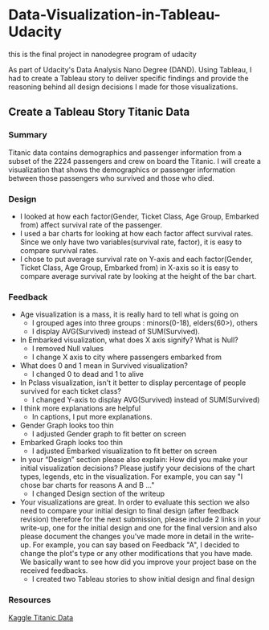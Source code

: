 # Data-Visualization-in-Tableau-Udacity
this is the final project in nanodegree program of udacity

As part of Udacity's Data Analysis Nano Degree (DAND). Using Tableau, I had to create a Tableau story to deliver specific findings and provide the reasoning behind all design decisions I made for those visualizations.

## Create a Tableau Story Titanic Data

### Summary
Titanic data contains demographics and passenger information from a subset of the 2224 passengers and crew on board the Titanic. I will create a visualization that shows the demographics or passenger information between those passengers who survived and those who died.

### Design
* I looked at how each factor(Gender, Ticket Class, Age Group, Embarked from) affect survival rate of the passenger.
* I used a bar charts for looking at how each factor affect survival rates. Since we only have two variables(survival rate, factor), it is easy to compare survival rates.
* I chose to put average survival rate on Y-axis and each factor(Gender, Ticket Class, Age Group, Embarked from) in X-axis so it is easy to compare average survival rate by looking at the height of the bar chart.

### Feedback
* Age visualization is a mass, it is really hard to tell what is going on
  * I grouped ages into three groups : minors(0-18), elders(60>), others
  * I display AVG(Survived) instead of SUM(Survived).
* In Embarked visualization, what does X axis signify? What is Null?
  * I removed Null values
  * I change X axis to city where passengers embarked from
* What does 0 and 1 mean in Survived visualization?
  * I changed 0 to dead and 1 to alive
* In Pclass visualization, isn't it better to display percentage of people survived for each ticket class?
  * I changed Y-axis to display AVG(Survived) instead of SUM(Survived)
* I think more explanations are helpful
  * In captions, I put more explanations.
* Gender Graph looks too thin
  * I adjusted Gender graph to fit better on screen
* Embarked Graph looks too thin
  * I adjusted Embarked visualization to fit better on screen
* In your “Design” section please also explain: How did you make your initial visualization decisions? Please justify your decisions of the chart types, legends, etc in the visualization. For example, you can say "I chose bar charts for reasons A and B ..."
  * I changed Design section of the writeup
* Your visualizations are great. In order to evaluate this section we also need to compare your initial design to final design (after feedback revision) therefore for the next submission, please include 2 links in your write-up, one for the initial design and one for the final version and also please document the changes you've made more in detail in the write-up. For example, you can say based on Feedback "A", I decided to change the plot's type or any other modifications that you have made. We basically want to see how did you improve your project base on the received feedbacks.
  * I created two Tableau stories to show initial design and final design

### Resources
[Kaggle Titanic Data](https://www.kaggle.com/c/titanic)
